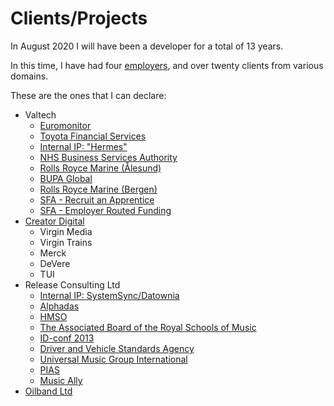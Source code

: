 # Clients/Projects

In August 2020 I will have been a developer for a total of 13 years.

In this time, I have had four [employers](employment-history), and over twenty clients from various domains.

These are the ones that I can declare:

- Valtech
    - [Euromonitor](clients/emi)
    - [Toyota Financial Services](clients/tfs)
    - [Internal IP: "Hermes"](clients/valtech)
    - [NHS Business Services Authority](clients/nhsbsa)
    - [Rolls Royce Marine (Ålesund)](clients/rrm)
    - [BUPA Global](clients/bupa)
    - [Rolls Royce Marine (Bergen)](clients/rrm)
    - [SFA - Recruit an Apprentice](clients/sfa)
    - [SFA - Employer Routed Funding](clients/sfa)
- [Creator Digital](clients/creator)
    - Virgin Media
    - Virgin Trains
    - Merck
    - DeVere
    - TUI
- Release Consulting Ltd
    - [Internal IP: SystemSync/Datownia](clients/rcl)
    - [Alphadas](clients/alphadas)
    - [HMSO](clients/hmso)
    - [The Associated Board of the Royal Schools of Music](clients/abrsm)
    - [ID-conf 2013](clients/idconf)
    - [Driver and Vehicle Standards Agency](clients/dvsa)
    - [Universal Music Group International](clients/umgi)
    - [PIAS](clients/pias)
    - [Music Ally](clients/music-ally)
- [Oilband Ltd](clients/oilband)